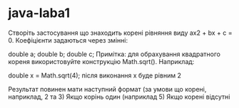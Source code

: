 # java-laba1
Створіть застосування що знаходить корені рівняння виду ax2 + bx + c = 0. Коефіцієнти задаються через змінні:

double a;
double b;
double c;
Примітка: для обрахування квадратного кореня використовуйте конструкцію Math.sqrt(). Наприклад:

double x = Math.sqrt(4);
після виконання х буде рівним 2

Результат повинен мати наступний формат (за умови що корені, наприклад, 2 та 3)
Якщо корінь один (наприклад 5)
Якщо корені відсутні
